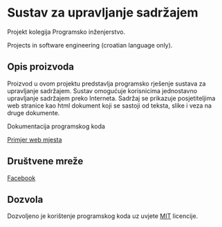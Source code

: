 # Sustav za upravljanje sadržajem

Projekt kolegija Programsko inženjerstvo.

Projects in software engineering (croatian language only).

## Opis proizvoda

Proizvod u ovom projektu predstavlja programsko rješenje sustava za upravljanje
sadržajem. Sustav omogućuje korisnicima jednostavno upravljanje sadržajem preko
Interneta. Sadržaj se prikazuje posjetiteljima web stranice kao html dokument
koji se sastoji od teksta, slike i veza na druge dokumente.

Dokumentacija programskog koda

[Primjer web mjesta](http://perob.webfactional.com/)

## Društvene mreže

[Facebook](https://www.facebook.com/Sustav-za-upravljanje-sadr%C5%BEajem-150767319059098/)

## Dozvola

Dozvoljeno je korištenje programskog koda uz uvjete
[MIT](https://opensource.org/licenses/MIT) licencije.

